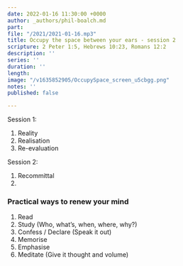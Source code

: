 ```yaml
---
date: 2022-01-16 11:30:00 +0000
author: _authors/phil-boalch.md
part: 
file: "/2021/2021-01-16.mp3"
title: Occupy the space between your ears - session 2
scripture: 2 Peter 1:5, Hebrews 10:23, Romans 12:2
description: ''
series: ''
duration: ''
length: 
image: "/v1635852905/OccupySpace_screen_u5cbgg.png"
notes: ''
published: false

---
```

Session 1:

1. Reality
2. Realisation
3. Re-evaluation

Session 2:

1. Recommittal
2. 

### Practical ways to renew your mind

1. Read
2. Study (Who, what’s, when, where, why?)
3. Confess / Declare (Speak it out)
4. Memorise
5. Emphasise
6. Meditate (Give it thought and volume)